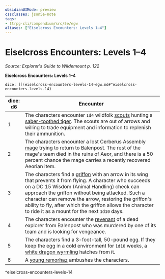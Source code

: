 ```yaml
---
obsidianUIMode: preview
cssclasses: json5e-note
tags:
- ttrpg-cli/compendium/src/5e/egw
aliases: ["Eiselcross Encounters: Levels 1–4"]
---
```

# Eiselcross Encounters: Levels 1–4
*Source: Explorer's Guide to Wildemount p. 122* 

**Eiselcross Encounters: Levels 1–4**

`dice: [](eiselcross-encounters-levels-14-egw.md#^eiselcross-encounters-levels-14)`

| dice: d6 | Encounter |
|----------|-----------|
| 1 | The characters encounter `1d4` wildfolk [scouts](scout.md) hunting a [saber-toothed tiger](saber-toothed-tiger.md). The scouts are out of arrows and willing to trade equipment and information to replenish their ammunition. |
| 2 | The characters encounter a lost Cerberus Assembly [mage](mage-xmm.md) trying to return to Balenpost. The rest of the mage's team died in the ruins of Aeor, and there is a 50 percent chance the mage carries a recently recovered Aeorian item. |
| 3 | The characters find a [griffon](griffon.md) with an arrow in its wing that prevents it from flying. A character who succeeds on a DC 15 Wisdom (Animal Handling) check can approach the griffon without being attacked. Such a character can remove the arrow, restoring the griffon's ability to fly, after which the griffon allows the character to ride it as a mount for the next `1d10` days. |
| 4 | The characters encounter the [revenant](revenant.md) of a dead explorer from Balenpost who was murdered by one of its team and is looking for vengeance. |
| 5 | The characters find a 3-foot-tall, 50-pound egg. If they keep the egg in a cold environment for `1d10` weeks, a [white dragon wyrmling](white-dragon-wyrmling.md) hatches from it. |
| 6 | A [young remorhaz](young-remorhaz.md) ambushes the characters. |
^eiselcross-encounters-levels-14
